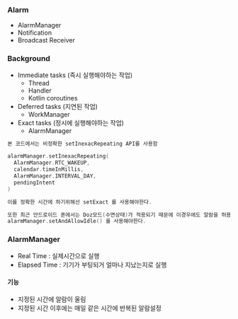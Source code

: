 ### Alarm
+ AlarmManager
+ Notification
+ Broadcast Receiver

### Background
+ Immediate tasks (즉시 실행해야하는 작업)
  - Thread
  - Handler
  - Kotlin coroutines  
+ Deferred tasks (지연된 작업)
  - WorkManager  
+ Exact tasks (정시에 실행해야하는 작업)
  - AlarmManager
```KOTLIN
본 코드에서는 비정확한 setInexacRepeating API를 사용함

alarmManager.setInexacRepeating(
  AlarmManager.RTC_WAKEUP,
  calendar.timeInMillis,
  AlarmManager.INTERVAL_DAY,
  pendingIntent
)

이를 정확한 시간에 하기위해선 setExact 를 사용해야한다.

또한 최근 안드로이드 폰에서는 Doz모드(수면상태)가 적용되기 때문에 이경우에도 알람을 허용시키기 위해서는 alarmManager.setAndAllowWhileIdle() 이나 
alarmManager.setAndAllowIdle() 를 사용해야한다.

```
### AlarmManager
+ Real Time : 실제시간으로 실행
+ Elapsed Time : 기기가 부팅되거 얼마나 지났는지로 실행

#### 기능
+ 지정된 시간에 알람이 울림
+ 지정된 시간 이후에는 매일 같은 시간에 반복된 알람설정
